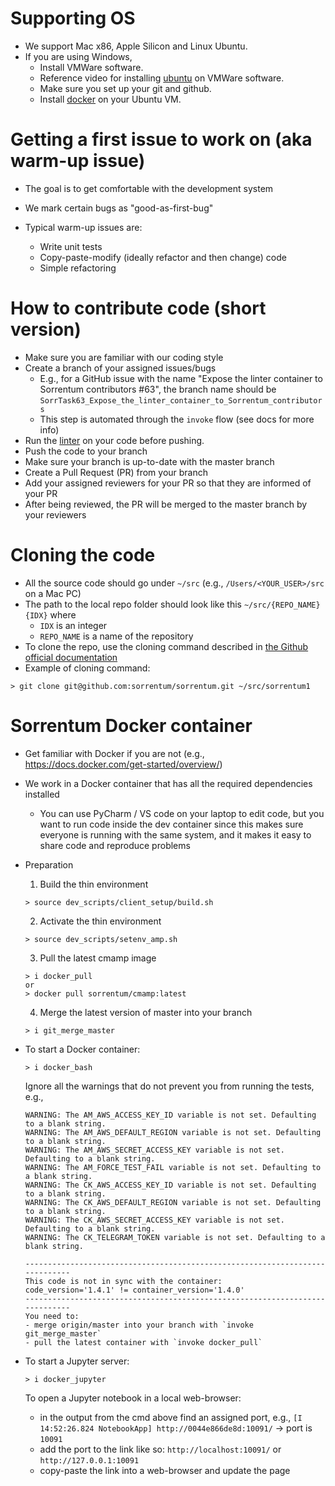 # Supporting OS
- We support Mac x86, Apple Silicon and Linux Ubuntu.
- If you are using Windows,
  - Install VMWare software.
  - Reference video for installing [ubuntu](https://www.youtube.com/watch?v=NhlhJFKmzpk&ab_channel=ProgrammingKnowledge) on VMWare software.
  - Make sure you set up your git and github.
  - Install [docker](https://docs.docker.com/engine/install/ubuntu/#install-using-the-repository) on your Ubuntu VM.

# Getting a first issue to work on (aka warm-up issue)

- The goal is to get comfortable with the development system

- We mark certain bugs as "good-as-first-bug"

- Typical warm-up issues are:
  - Write unit tests
  - Copy-paste-modify (ideally refactor and then change) code
  - Simple refactoring

# How to contribute code (short version)

- Make sure you are familiar with our coding style
- Create a branch of your assigned issues/bugs
  - E.g., for a GitHub issue with the name "Expose the linter container to
    Sorrentum contributors #63", the branch name should be
    `SorrTask63_Expose_the_linter_container_to_Sorrentum_contributors`
  - This step is automated through the `invoke` flow (see docs for more info)
- Run the [linter](https://github.com/sorrentum/sorrentum/blob/master/docs/First_review_process.md#run-linter) on your code before pushing.
- Push the code to your branch
- Make sure your branch is up-to-date with the master branch
- Create a Pull Request (PR) from your branch
- Add your assigned reviewers for your PR so that they are informed of your PR
- After being reviewed, the PR will be merged to the master branch by your
  reviewers

# Cloning the code

- All the source code should go under `~/src` (e.g., `/Users/<YOUR_USER>/src` on a Mac PC)
- The path to the local repo folder should look like this `~/src/{REPO_NAME}{IDX}` where
  - `IDX` is an integer
  - `REPO_NAME` is a name of the repository
- To clone the repo, use the cloning command described in [the Github official documentation](https://docs.github.com/en/github/creating-cloning-and-archiving-repositories/cloning-a-repository-from-github/cloning-a-repository)
- Example of cloning command:
```
> git clone git@github.com:sorrentum/sorrentum.git ~/src/sorrentum1
```
  

# Sorrentum Docker container

- Get familiar with Docker if you are not (e.g.,
  https://docs.docker.com/get-started/overview/)

- We work in a Docker container that has all the required dependencies installed

  - You can use PyCharm / VS code on your laptop to edit code, but you want to
    run code inside the dev container since this makes sure everyone is running
    with the same system, and it makes it easy to share code and reproduce
    problems

- Preparation

  1. Build the thin environment

  ```
  > source dev_scripts/client_setup/build.sh
  ```

  2. Activate the thin environment

  ```
  > source dev_scripts/setenv_amp.sh
  ```

  3. Pull the latest cmamp image

  ```
  > i docker_pull
  or
  > docker pull sorrentum/cmamp:latest
  ```

  4. Merge the latest version of master into your branch

  ```
  > i git_merge_master
  ```

- To start a Docker container:

  ```
  > i docker_bash
  ```

  Ignore all the warnings that do not prevent you from running the tests, e.g.,
  ```
  WARNING: The AM_AWS_ACCESS_KEY_ID variable is not set. Defaulting to a blank string.
  WARNING: The AM_AWS_DEFAULT_REGION variable is not set. Defaulting to a blank string.
  WARNING: The AM_AWS_SECRET_ACCESS_KEY variable is not set. Defaulting to a blank string.
  WARNING: The AM_FORCE_TEST_FAIL variable is not set. Defaulting to a blank string.
  WARNING: The CK_AWS_ACCESS_KEY_ID variable is not set. Defaulting to a blank string.
  WARNING: The CK_AWS_DEFAULT_REGION variable is not set. Defaulting to a blank string.
  WARNING: The CK_AWS_SECRET_ACCESS_KEY variable is not set. Defaulting to a blank string.
  WARNING: The CK_TELEGRAM_TOKEN variable is not set. Defaulting to a blank string.
  ```

  ```
  -----------------------------------------------------------------------------
  This code is not in sync with the container:
  code_version='1.4.1' != container_version='1.4.0'
  -----------------------------------------------------------------------------
  You need to:
  - merge origin/master into your branch with `invoke git_merge_master`
  - pull the latest container with `invoke docker_pull`
  ```

- To start a Jupyter server:

  ```
  > i docker_jupyter
  ```

  To open a Jupyter notebook in a local web-browser:
  - in the output from the cmd above find an assigned port, e.g., `[I 14:52:26.824 NotebookApp] http://0044e866de8d:10091/` -> port is `10091`
  - add the port to the link like so: `http://localhost:10091/` or `http://127.0.0.1:10091`
  - copy-paste the link into a web-browser and update the page
